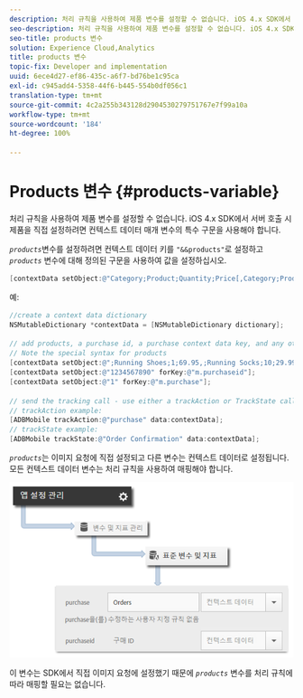 ```yaml
---
description: 처리 규칙을 사용하여 제품 변수를 설정할 수 없습니다. iOS 4.x SDK에서 서버 호출 시 제품을 직접 설정하려면 컨텍스트 데이터 매개 변수의 특수 구문을 사용해야 합니다.
seo-description: 처리 규칙을 사용하여 제품 변수를 설정할 수 없습니다. iOS 4.x SDK에서 서버 호출 시 제품을 직접 설정하려면 컨텍스트 데이터 매개 변수의 특수 구문을 사용해야 합니다.
seo-title: products 변수
solution: Experience Cloud,Analytics
title: products 변수
topic-fix: Developer and implementation
uuid: 6ece4d27-ef86-435c-a6f7-bd76be1c95ca
exl-id: c945add4-5358-44f6-b445-554b0df056c1
translation-type: tm+mt
source-git-commit: 4c2a255b343128d2904530279751767e7f99a10a
workflow-type: tm+mt
source-wordcount: '184'
ht-degree: 100%

---
```


# Products 변수 {#products-variable}

처리 규칙을 사용하여 제품 변수를 설정할 수 없습니다. iOS 4.x SDK에서 서버 호출 시 제품을 직접 설정하려면 컨텍스트 데이터 매개 변수의 특수 구문을 사용해야 합니다.

*`products`*&#x200B;변수를 설정하려면 컨텍스트 데이터 키를 `"&&products"`로 설정하고 *`products`* 변수에 대해 정의된 구문을 사용하여 값을 설정하십시오.

```objective-c
[contextData setObject:@"Category;Product;Quantity;Price[,Category;Product;Quantity;Price]" forKey:@"&&products"];
```

예:

```objective-c
//create a context data dictionary 
NSMutableDictionary *contextData = [NSMutableDictionary dictionary]; 
 
// add products, a purchase id, a purchase context data key, and any other data you want to collect. 
// Note the special syntax for products 
[contextData setObject:@";Running Shoes;1;69.95,;Running Socks;10;29.99" forKey:@"&&products"]; 
[contextData setObject:@"1234567890" forKey:@"m.purchaseid"]; 
[contextData setObject:@"1" forKey:@"m.purchase"]; 
 
// send the tracking call - use either a trackAction or TrackState call. 
// trackAction example: 
[ADBMobile trackAction:@"purchase" data:contextData]; 
// trackState example: 
[ADBMobile trackState:@"Order Confirmation" data:contextData]; 
```

*`products`*&#x200B;는 이미지 요청에 직접 설정되고 다른 변수는 컨텍스트 데이터로 설정됩니다. 모든 컨텍스트 데이터 변수는 처리 규칙을 사용하여 매핑해야 합니다.

![](assets/map-products.png)

이 변수는 SDK에서 직접 이미지 요청에 설정했기 때문에 *`products`* 변수를 처리 규칙에 따라 매핑할 필요는 없습니다.
